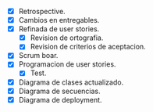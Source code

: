 - [X] Retrospective.
- [X] Cambios en entregables.
- [X] Refinada de user stories.
	-[X] Revision de ortografia.
	-[X] Revision de criterios de aceptacion.
- [X] Scrum boar.
- [X] Programacion de user stories.
	-[X] Test.
- [X] Diagrama de clases actualizado.
- [X] Diagrama de secuencias.
- [X] Diagrama de deployment.